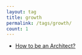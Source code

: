 ```yaml
---
layout: tag
title: growth
permalink: /tags/growth/
count: 1
---
```


- [How to be an Architect?](https://husyn.dev/how-to-be-an-architect/)
